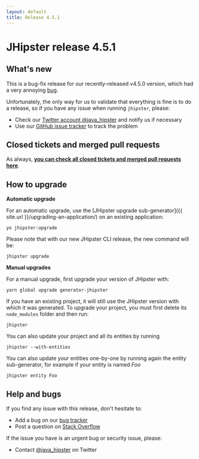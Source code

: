 ```yaml
---
layout: default
title: Release 4.5.1
---
```


JHipster release 4.5.1
==================

What's new
----------

This is a bug-fix release for our recently-released v4.5.0 version, which had a very annoying [bug](https://github.com/bpmlabs/generator-jhipster/issues/5797).

Unfortunately, the only way for us to validate that everything is fine is to do a release, so if you have any issue when running `jhipster`, please:

- Check our [Twitter account @java_hipster](https://twitter.com/java_hipster) and notify us if necessary
- Use our [GitHub issue tracker](https://github.com/bpmlabs/generator-jhipster/issues) to track the problem

Closed tickets and merged pull requests
------------
As always, __[you can check all closed tickets and merged pull requests here](https://github.com/bpmlabs/generator-jhipster/issues?q=milestone%3A4.5.1+is%3Aclosed)__.

How to upgrade
------------

**Automatic upgrade**

For an automatic upgrade, use the [JHipster upgrade sub-generator]({{ site.url }}/upgrading-an-application/) on an existing application:

```
yo jhipster:upgrade
```

Please note that with our new JHipster CLI release, the new command will be:

```
jhipster upgrade
```

**Manual upgrades**

For a manual upgrade, first upgrade your version of JHipster with:

```
yarn global upgrade generator-jhipster
```

If you have an existing project, it will still use the JHipster version with which it was generated.
To upgrade your project, you must first delete its `node_modules` folder and then run:

```
jhipster
```

You can also update your project and all its entities by running

```
jhipster --with-entities
```

You can also update your entities one-by-one by running again the entity sub-generator, for example if your entity is named _Foo_

```
jhipster entity Foo
```

Help and bugs
--------------

If you find any issue with this release, don't hesitate to:

- Add a bug on our [bug tracker](https://github.com/bpmlabs/generator-jhipster/issues?state=open)
- Post a question on [Stack Overflow](http://stackoverflow.com/tags/bpmlabs/info)

If the issue you have is an urgent bug or security issue, please:

- Contact [@java_hipster](https://twitter.com/java_hipster) on Twitter
